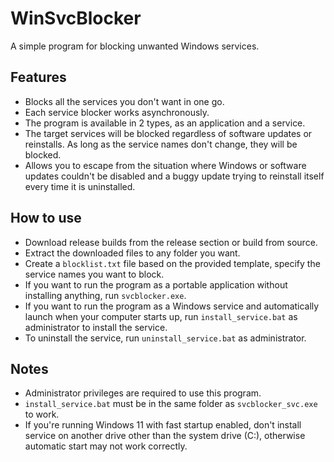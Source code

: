 # WinSvcBlocker
A simple program for blocking unwanted Windows services.

## Features
- Blocks all the services you don't want in one go.
- Each service blocker works asynchronously.
- The program is available in 2 types, as an application and a service.
- The target services will be blocked regardless of software updates or reinstalls. As long as the service names don't change, they will be blocked.
- Allows you to escape from the situation where Windows or software updates couldn't be disabled and a buggy update trying to reinstall itself every time it is uninstalled.

## How to use
- Download release builds from the release section or build from source.
- Extract the downloaded files to any folder you want.
- Create a `blocklist.txt` file based on the provided template, specify the service names you want to block.
- If you want to run the program as a portable application without installing anything, run `svcblocker.exe`.
- If you want to run the program as a Windows service and automatically launch when your computer starts up, run `install_service.bat` as administrator to install the service.
- To uninstall the service, run `uninstall_service.bat` as administrator.

## Notes
- Administrator privileges are required to use this program.
- `install_service.bat` must be in the same folder as `svcblocker_svc.exe` to work.
- If you're running Windows 11 with fast startup enabled, don't install service on another drive other than the system drive (C:), otherwise automatic start may not work correctly.
